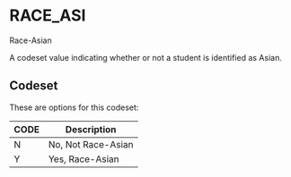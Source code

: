 
# RACE_ASI

Race-Asian

A codeset value indicating whether or not a student is identified as Asian.

## Codeset

These are options for this codeset:

| CODE   | Description        |
|--------|--------------------|
| N      | No, Not Race-Asian |
| Y      | Yes, Race-Asian    |

    